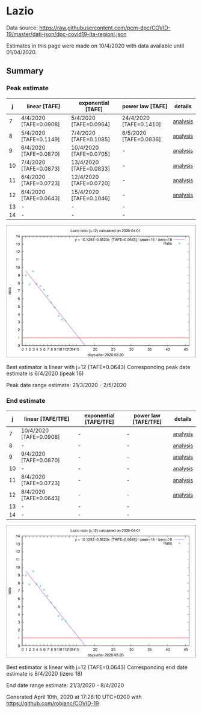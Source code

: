 # Lazio


Data source: https://raw.githubusercontent.com/pcm-dpc/COVID-19/master/dati-json/dpc-covid19-ita-regioni.json

Estimates in this page were made on 10/4/2020 with data available until 01/04/2020.


## Summary 

### Peak estimate 
|j|linear [TAFE]|exponential [TAFE]|power law [TAFE]|details|
|---|----|-----------|---------|-------|
|7|4/4/2020 [TAFE=0.0908]|5/4/2020 [TAFE=0.0964]|24/4/2020 [TAFE=0.1410]|[analysis](COVID-19_lazio_j7_2020-04-01.md)|
|8|5/4/2020 [TAFE=0.1149]|7/4/2020 [TAFE=0.1085]|6/5/2020 [TAFE=0.0836]|[analysis](COVID-19_lazio_j8_2020-04-01.md)|
|9|6/4/2020 [TAFE=0.0870]|10/4/2020 [TAFE=0.0705]|-|[analysis](COVID-19_lazio_j9_2020-04-01.md)|
|10|7/4/2020 [TAFE=0.0873]|13/4/2020 [TAFE=0.0833]|-|[analysis](COVID-19_lazio_j10_2020-04-01.md)|
|11|6/4/2020 [TAFE=0.0723]|12/4/2020 [TAFE=0.0720]|-|[analysis](COVID-19_lazio_j11_2020-04-01.md)|
|12|6/4/2020 [TAFE=0.0643]|15/4/2020 [TAFE=0.1046]|-|[analysis](COVID-19_lazio_j12_2020-04-01.md)|
|13|-|-|-||
|14|-|-|-||

![best peak estimate](COVID-19_lazio_j12_2020-04-01.png)

Best estimator is linear with j=12 (TAFE=0.0643)
Corresponding peak date estimate is 6/4/2020 (ipeak 16)


Peak date range estimate: 21/3/2020 - 2/5/2020

### End estimate 
|j|linear [TAFE/TFE]|exponential [TAFE/TFE]|power law [TAFE/TFE]|details|
|---|----|-----------|---------|-------|
|7|10/4/2020 [TAFE=0.0908]|-|-|[analysis](COVID-19_lazio_j7_2020-04-01.md)|
|8|-|-|-|[analysis](COVID-19_lazio_j8_2020-04-01.md)|
|9|9/4/2020 [TAFE=0.0870]|-|-|[analysis](COVID-19_lazio_j9_2020-04-01.md)|
|10|-|-|-|[analysis](COVID-19_lazio_j10_2020-04-01.md)|
|11|8/4/2020 [TAFE=0.0723]|-|-|[analysis](COVID-19_lazio_j11_2020-04-01.md)|
|12|8/4/2020 [TAFE=0.0643]|-|-|[analysis](COVID-19_lazio_j12_2020-04-01.md)|
|13|-|-|-||
|14|-|-|-||

![best zero estimate](COVID-19_lazio_j12_2020-04-01.png)

Best estimator is linear with j=12 (TAFE=0.0643)
Corresponding end date estimate is 8/4/2020 (izero 18)


End date range estimate: 21/3/2020 - 8/4/2020

Generated April 10th, 2020 at 17:26:10 UTC+0200 with https://github.com/robianc/COVID-19
